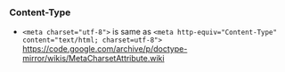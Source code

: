 ### Content-Type
- `<meta charset="utf-8">` is same as `<meta http-equiv="Content-Type" content="text/html; charset=utf-8">`<br>
https://code.google.com/archive/p/doctype-mirror/wikis/MetaCharsetAttribute.wiki
